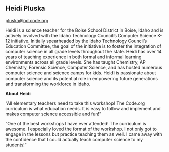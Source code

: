 ## Heidi Pluska

[pluska@pd.code.org](mailto:pluska@pd.code.org)

Heidi is a science teacher for the Boise School District in Boise, Idaho and is actively involved with the Idaho Technology Council’s Computer Science K-12 initiative. Initially spearheaded by the Idaho Technology Council’s Education Committee, the goal of the initiative is to foster the integration of computer science in all grade levels throughout the state. Heidi has over 14 years of teaching experience in both formal and informal learning environments across all grade levels. She has taught Chemistry, AP Chemistry, Forensic Science, Computer Science, and has hosted numerous computer science and science camps for kids. Heidi is passionate about computer science and its potential role in empowering future generations and transforming the workforce in Idaho.

**About Heidi**

“All elementary teachers need to take this workshop! The Code.org curriculum is what education needs. It is easy to follow and implement and makes computer science accessible and fun!”

“One of the best workshops I have ever attended! The curriculum is awesome. I especially loved the format of the workshop. I not only got to engage in the lessons but practice teaching them as well. I came away with the confidence that I could actually teach computer science to my students!”

